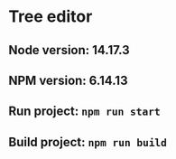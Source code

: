 # Tree editor

## Node version: 14.17.3

## NPM version: 6.14.13

## Run project: `npm run start`

## Build project: `npm run build`
